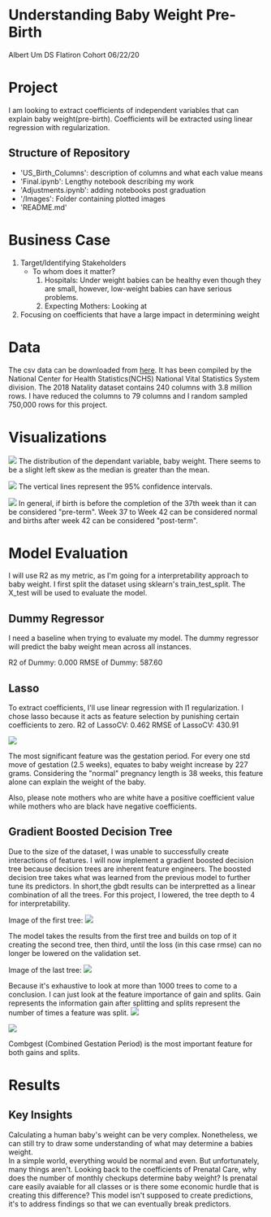 # Understanding Baby Weight Pre-Birth

Albert Um DS Flatiron Cohort 06/22/20<br>

# Project
I am looking to extract coefficients of independent variables that can explain baby weight(pre-birth). Coefficients will be extracted using linear regression with regularization. 



## Structure of Repository
- 'US_Birth_Columns': description of columns and what each value means<br>
- 'Final.ipynb': Lengthy notebook describing my work<br>
- 'Adjustments.ipynb': adding notebooks post graduation <br>
- '/Images': Folder containing plotted images
- 'README.md'

# Business Case
1. Target/Identifying Stakeholders
    - To whom does it matter?
        1. Hospitals: Under weight babies can be healthy even though they are small, however, low-weight babies can have serious problems.
        2. Expecting Mothers: Looking at 
2. Focusing on coefficients that have a large impact in determining weight





# Data
The csv data can be downloaded from [here](http://www.nber.org/data/vital-statistics-natality-data.html). It has been compiled by the National Center for Health Statistics(NCHS) National Vital Statistics System division. The 2018 Natality dataset contains 240 columns with 3.8 million rows. I have reduced the columns to 79 columns and I random sampled 750,000 rows for this project.



# Visualizations

![](Images/WeightDistribution.png)
The distribution of the dependant variable, baby weight. There seems to be a slight left skew as the median is greater than the mean. 


![](Images/WeightAge.png)
The vertical lines represent the 95% confidence intervals.

![](Images/WeightGest.png)
In general, if birth is before the completion of the 37th week than it can be considered "pre-term". Week 37 to Week 42 can be considered normal and births after week 42 can be considered "post-term".


# Model Evaluation
I will use R2 as my metric, as I'm going for a interpretability approach to baby weight. I first split the dataset using sklearn's train_test_split. The X_test will be used to evaluate the model. <br>

## Dummy Regressor
I need a baseline when trying to evaluate my model. The dummy regressor will predict the baby weight mean across all instances.

R2 of Dummy: 0.000
RMSE of Dummy: 587.60

## Lasso
To extract coefficients, I'll use linear regression with l1 regularization. I chose lasso because it acts as feature selection by punishing certain coefficients to zero.
R2 of LassoCV: 0.462
RMSE of LassoCV: 430.91

![](Images/lassocvcoef.png)

The most significant feature was the gestation period. For every one std move of gestation (2.5 weeks), equates to baby weight increase by 227 grams. Considering the "normal" pregnancy length is 38 weeks, this feature alone can explain the weight of the baby.

Also, please note mothers who are white have a positive coefficient value while mothers who are black have negative coefficients.

## Gradient Boosted Decision Tree
Due to the size of the dataset, I was unable to successfully create interactions of features. I will now implement a gradient boosted decision tree because decision trees are inherent feature engineers. The boosted decision tree takes what was learned from the previous model to further tune its predictors. In short,the gbdt results can be interpretted as a linear combination of all the trees. 
For this project, I lowered, the tree depth to 4 for interpretability.


Image of the first tree:
![](Images/gbdt0.png)

The model takes the results from the first tree and builds on top of it creating the second tree, then third, until the loss (in this case rmse) can no longer be lowered on the validation set.

Image of the last tree:
![](Images/gbdt999.png)

Because it's exhaustive to look at more than 1000 trees to come to a conclusion. I can just look at the feature importance of gain and splits. Gain represents the information gain after splitting and splits represent the number of times a feature was split.
![](Images/FeatureImportanceGain.png)
<br>

![](Images/FeatureImportanceSplits.png)

Combgest (Combined Gestation Period) is the most important feature for both gains and splits. 






# Results


## Key Insights
Calculating a human baby's weight can be very complex. Nonetheless, we can still try to draw some understanding of what may determine a babies weight. <br>
In a simple world, everything would be normal and even. But unfortunately, many things aren't. Looking back to the coefficients of Prenatal Care, why does the number of monthly checkups determine baby weight? Is prenatal care easily avaiable for all classes or is there some economic hurdle that is creating this difference? This model isn't supposed to create predictions, it's to address findings so that we can eventually break predictors.
